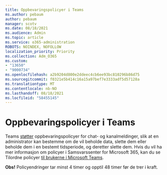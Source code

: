 ```yaml
---
title: Oppbevaringspolicyer i Teams
ms.author: pebaum
author: pebaum
manager: scotv
ms.date: 08/18/2021
ms.audience: Admin
ms.topic: article
ms.service: o365-administration
ROBOTS: NOINDEX, NOFOLLOW
localization_priority: Priority
ms.collection: Adm_O365
ms.custom:
- "13650"
- "9000734"
ms.openlocfilehash: a2b9204d800e2ddeec4cb6ee93bc810296b86d75
ms.sourcegitcommit: f0321e5b414c16a15a97bef7e3333adf5d57128a
ms.translationtype: MT
ms.contentlocale: nb-NO
ms.lasthandoff: 08/18/2021
ms.locfileid: "58455145"
---
```

# <a name="retention-policies-in-teams"></a>Oppbevaringspolicyer i Teams

Teams [støtter](https://docs.microsoft.com/microsoftteams/retention-policies) oppbevaringspolicyer for chat- og kanalmeldinger, slik at en administrator kan bestemme om de vil beholde data, slette dem eller beholde dem i en bestemt tidsperiode, og deretter slette dem. Hvis du vil ha mer informasjon om policyer i Samsvarssenter for Microsoft 365, kan du se Tilordne policyer [til brukerne i Microsoft Teams](https://docs.microsoft.com/microsoftteams/assign-policies).

**Obs!** Policyendringer tar minst 4 timer og opptil 48 timer før de trer i kraft.
